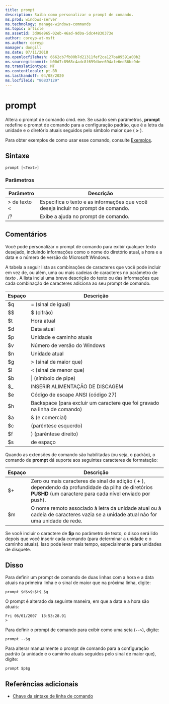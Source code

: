 ```yaml
---
title: prompt
description: Saiba como personalizar o prompt de comando.
ms.prod: windows-server
ms.technology: manage-windows-commands
ms.topic: article
ms.assetid: 3d98e965-02eb-46ad-9d0a-5dc44830373e
author: coreyp-at-msft
ms.author: coreyp
manager: dongill
ms.date: 07/11/2018
ms.openlocfilehash: 6662cb7fb00b7d21311fef2ca127ba89591a00b2
ms.sourcegitcommit: b00d7c8968c4adc8f699dbee694afe6ed36bc9de
ms.translationtype: MT
ms.contentlocale: pt-BR
ms.lasthandoff: 04/08/2020
ms.locfileid: "80837129"
---
```

# <a name="prompt"></a>prompt



Altera o prompt de comando cmd. exe. Se usado sem parâmetros, **prompt** redefine o prompt de comando para a configuração padrão, que é a letra da unidade e o diretório atuais seguidos pelo símbolo maior que ( **>** ).

Para obter exemplos de como usar esse comando, consulte [Exemplos](#BKMK_examples).

## <a name="syntax"></a>Sintaxe

```
prompt [<Text>]
```

### <a name="parameters"></a>Parâmetros

|Parâmetro|Descrição|
|---------|-----------|
|> de texto \<|Especifica o texto e as informações que você deseja incluir no prompt de comando.|
|/?|Exibe a ajuda no prompt de comando.|

## <a name="remarks"></a>Comentários

Você pode personalizar o prompt de comando para exibir qualquer texto desejado, incluindo informações como o nome do diretório atual, a hora e a data e o número de versão do Microsoft Windows.

A tabela a seguir lista as combinações de caracteres que você pode incluir em vez de, ou além, uma ou mais cadeias de caracteres no parâmetro de *texto* . A lista inclui uma breve descrição do texto ou das informações que cada combinação de caracteres adiciona ao seu prompt de comando.  

| Espaço |                                 Descrição                                 |
|-----------|-----------------------------------------------------------------------------|
|    $q     |                               = (sinal de igual)                                |
|    $$     |                               $ (cifrão)                               |
|    $t     |                                Hora atual                                 |
|    $d     |                                Data atual                                 |
|    $p     |                           Unidade e caminho atuais                            |
|    $v     |                           Número de versão do Windows                            |
|    $n     |                                Unidade atual                                |
|    $g     |                            > (sinal de maior que)                            |
|    $l     |                             < (sinal de menor que)                              |
|    $b     |                              \| (símbolo de pipe)                               |
|    $_     |                               INSERIR ALIMENTAÇÃO DE DISCAGEM                                |
|    $e     |                         Código de escape ANSI (código 27)                          |
|    $h     | Backspace (para excluir um caractere que foi gravado na linha de comando) |
|    $a     |                                & (e comercial)                                |
|    $c     |                            (parêntese esquerdo)                             |
|    $f     |                            ) (parêntese direito)                            |
|    $s     |                                    de espaço                                    |

Quando as extensões de comando são habilitadas (ou seja, o padrão), o comando de **prompt** dá suporte aos seguintes caracteres de formatação:  

|Espaço|Descrição|
|---------|-----------|
|$+|Zero ou mais caracteres de sinal de adição ( **+** ), dependendo da profundidade da pilha de diretórios **PUSHD** (um caractere para cada nível enviado por push).|
|$m|O nome remoto associado à letra da unidade atual ou à cadeia de caracteres vazia se a unidade atual não for uma unidade de rede.|

Se você incluir o caractere de **$p** no parâmetro de texto, o disco será lido depois que você inserir cada comando (para determinar a unidade e o caminho atuais). Isso pode levar mais tempo, especialmente para unidades de disquete.

## <a name="examples"></a><a name="BKMK_examples"></a>Disso

Para definir um prompt de comando de duas linhas com a hora e a data atuais na primeira linha e o sinal de maior que na próxima linha, digite:
```
prompt $d$s$s$t$_$g 
```
O prompt é alterado da seguinte maneira, em que a data e a hora são atuais:
```
Fri 06/01/2007  13:53:28.91
>
```
Para definir o prompt de comando para exibir como uma seta (`-->`), digite:
```
prompt --$g
```
Para alterar manualmente o prompt de comando para a configuração padrão (a unidade e o caminho atuais seguidos pelo sinal de maior que), digite:
```
prompt $p$g
```

## <a name="additional-references"></a>Referências adicionais

- [Chave da sintaxe de linha de comando](command-line-syntax-key.md)
